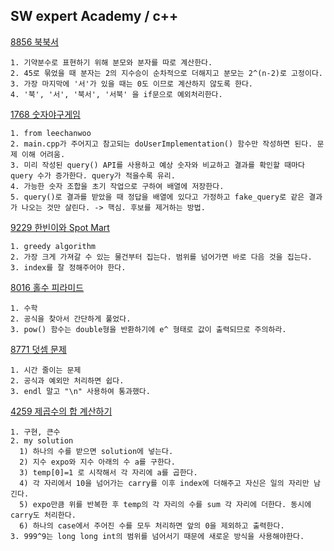 SW expert Academy / c++
------------------

[8856 북북서](https://swexpertacademy.com/main/code/problem/problemDetail.do?contestProbId=AW1BsILa2X0DFARC&categoryId=AW1BsILa2X0DFARC&categoryType=CODE&&&)

```
1. 기약분수로 표현하기 위해 분모와 분자를 따로 계산한다.
2. 45로 묶었을 때 분자는 2의 지수승이 순차적으로 더해지고 분모는 2^(n-2)로 고정이다.
3. 가장 마지막에 '서'가 있을 때는 0도 이므로 계산하지 않도록 한다. 
4. '북', '서', '북서', '서북' 을 if문으로 예외처리한다.
```

[1768 숫자야구게임](https://swexpertacademy.com/main/code/problem/problemDetail.do?contestProbId=AV4su3xKXFUDFAUf)

```
1. from leechanwoo
2. main.cpp가 주어지고 참고되는 doUserImplementation() 함수만 작성하면 된다. 문제 이해 어려움.
3. 미리 작성된 query() API를 사용하고 예상 숫자와 비교하고 결과를 확인할 때마다 query 수가 증가한다. query가 적을수록 유리.
4. 가능한 숫자 조합을 초기 작업으로 구하여 배열에 저장한다.
5. query()로 결과를 받았을 때 정답을 배열에 있다고 가정하고 fake_query로 같은 결과가 나오는 것만 살린다. -> 핵심. 후보를 제거하는 방법.
```

[9229 한빈이와 Spot Mart](https://swexpertacademy.com/main/code/problem/problemDetail.do?contestProbId=AW8Wj7cqbY0DFAXN)

```
1. greedy algorithm
2. 가장 크게 가져갈 수 있는 물건부터 집는다. 범위를 넘어가면 바로 다음 것을 집는다.
3. index를 잘 정해주어야 한다.
```

[8016 홀수 피라미드](https://swexpertacademy.com/main/code/problem/problemDetail.do?contestProbId=AWvzGUKKPVwDFASy)

```
1. 수학
2. 공식을 찾아서 간단하게 풀었다.
3. pow() 함수는 double형을 반환하기에 e^ 형태로 값이 출력되므로 주의하라.
```

[8771 덧셈 문제](https://swexpertacademy.com/main/code/problem/problemDetail.do?contestProbId=AW3R9ga6F9wDFATy&categoryId=AW3R9ga6F9wDFATy&categoryType=CODE&&&&&&)

```
1. 시간 줄이는 문제
2. 공식과 예외만 처리하면 쉽다.
3. endl 말고 "\n" 사용하여 통과했다.
```

[4259 제곱수의 합 계산하기](https://swexpertacademy.com/main/code/problem/problemDetail.do?contestProbId=AWLL3yk6ALUDFAUW)

```
1. 구현, 큰수
2. my solution
  1) 하나의 수를 받으면 solution에 넣는다.
  2) 지수 expo와 지수 아래의 수 a를 구한다.
  3) temp[0]=1 로 시작해서 각 자리에 a를 곱한다.
  4) 각 자리에서 10을 넘어가는 carry를 이후 index에 더해주고 자신은 일의 자리만 남긴다.
  5) expo만큼 위를 반복한 후 temp의 각 자리의 수를 sum 각 자리에 더한다. 동시에 carry도 처리한다.
  6) 하나의 case에서 주어진 수를 모두 처리하면 앞의 0을 제외하고 출력한다.
3. 999^9는 long long int의 범위를 넘어서기 때문에 새로운 방식을 사용해야한다.
```
